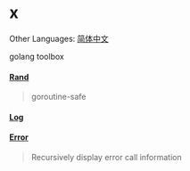 # x
Other Languages: [简体中文](https://github.com/goroom/x/blob/master/README_zh_CN.md)

golang toolbox

#### [Rand](https://github.com/goroom/x/tree/master/randx)
> goroutine-safe

#### [Log](https://github.com/goroom/x/tree/master/logx)
> 

#### [Error](https://github.com/goroom/x/tree/master/errorx)
> Recursively display error call information
